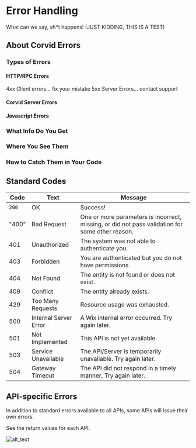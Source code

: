 # Error Handling

What can we say, sh*t happens!  (JUST KIDDING, THIS IS A TEST)

## About Corvid Errors

### Types of Errors

#### HTTP/RPC Errors
4xx Client errors... fix your mistake
5xx Server Errors... contact support

#### Corvid Server Errors


#### Javascript Errors 

### What Info Do You Get




### Where You See Them
### How to Catch Them in Your Code

## Standard Codes

| Code   | Text              | Message                                       |
| ------ | -----------------------  | ---------------------------------------------- |
| `200`  | OK                       | Success! |
| "400"  | Bad Request              | One or more parameters is incorrect, missing, or did not pass validation for some other reason. |
| 401  | Unauthorized             | The system was not able to authenticate you.|
| 403  | Forbidden                | You are authenticated but you do not have permissions. |
| 404  | Not Found                | The entity is not found or does not exist. |
| 409  | Conflict                 | The entity already exists. |
| 429  | Too Many Requests        | Resource usage was exhausted. |
| 500  | Internal Server Error    | A Wix internal error occurred. Try again later. |
| 501  | Not Implemented          | This API is not yet available. |
| 503  | Service Unavailable      | The API/Server is temporarily unavailable. Try again later. |
| 504  | Gateway Timeout          | The API did not respond in a timely manner. Try again later. |


## API-specific Errors

In addition to standard errors available to all APIs, some APIs will issue their own errors. 

See the return values for each API. 

![alt_text](../media/gettingStarted2.png)


